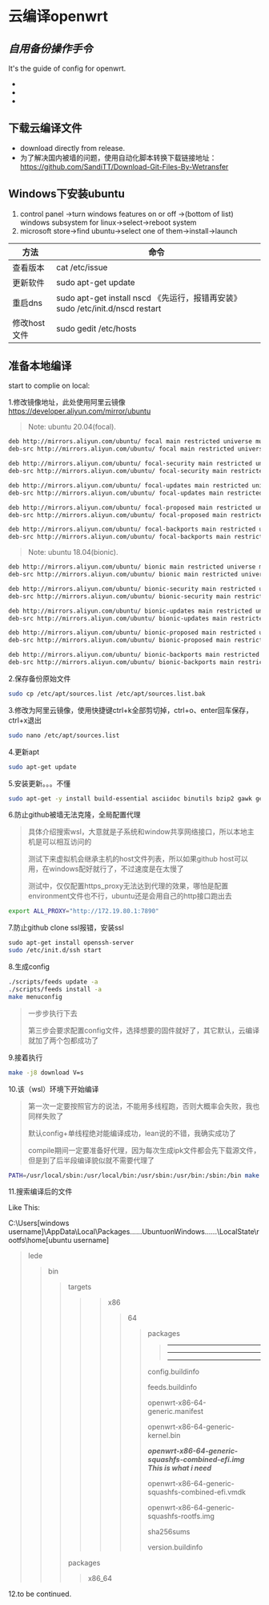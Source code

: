 # 云编译openwrt
## _自用备份操作手令_

It's the guide of config for openwrt.

- 
- 
- 

## 下载云编译文件
   -  download directly from release.
   -  为了解决国内被墙的问题，使用自动化脚本转换下载链接地址：https://github.com/SandiTT/Download-Git-Files-By-Wetransfer

## Windows下安装ubuntu

1. control panel ->turn windows features on or off ->(bottom of list) windows subsystem for linux->select->reboot system
2. microsoft store->find ubuntu->select one of them->install->launch

| 方法 | 命令 |
| ------ | ------ |
| 查看版本 | cat /etc/issue |
| 更新软件 |sudo apt-get update|
| 重启dns |sudo apt-get install nscd   《先运行，报错再安装》  sudo /etc/init.d/nscd restart |
| 修改host文件 | sudo gedit /etc/hosts |

## 准备本地编译

start to complie on local:

1.修改镜像地址，此处使用阿里云镜像 https://developer.aliyun.com/mirror/ubuntu
> Note: ubuntu 20.04(focal).
```sh
deb http://mirrors.aliyun.com/ubuntu/ focal main restricted universe multiverse
deb-src http://mirrors.aliyun.com/ubuntu/ focal main restricted universe multiverse

deb http://mirrors.aliyun.com/ubuntu/ focal-security main restricted universe multiverse
deb-src http://mirrors.aliyun.com/ubuntu/ focal-security main restricted universe multiverse

deb http://mirrors.aliyun.com/ubuntu/ focal-updates main restricted universe multiverse
deb-src http://mirrors.aliyun.com/ubuntu/ focal-updates main restricted universe multiverse

deb http://mirrors.aliyun.com/ubuntu/ focal-proposed main restricted universe multiverse
deb-src http://mirrors.aliyun.com/ubuntu/ focal-proposed main restricted universe multiverse

deb http://mirrors.aliyun.com/ubuntu/ focal-backports main restricted universe multiverse
deb-src http://mirrors.aliyun.com/ubuntu/ focal-backports main restricted universe multiverse
```
> Note: ubuntu 18.04(bionic).
```sh
deb http://mirrors.aliyun.com/ubuntu/ bionic main restricted universe multiverse
deb-src http://mirrors.aliyun.com/ubuntu/ bionic main restricted universe multiverse

deb http://mirrors.aliyun.com/ubuntu/ bionic-security main restricted universe multiverse
deb-src http://mirrors.aliyun.com/ubuntu/ bionic-security main restricted universe multiverse

deb http://mirrors.aliyun.com/ubuntu/ bionic-updates main restricted universe multiverse
deb-src http://mirrors.aliyun.com/ubuntu/ bionic-updates main restricted universe multiverse

deb http://mirrors.aliyun.com/ubuntu/ bionic-proposed main restricted universe multiverse
deb-src http://mirrors.aliyun.com/ubuntu/ bionic-proposed main restricted universe multiverse

deb http://mirrors.aliyun.com/ubuntu/ bionic-backports main restricted universe multiverse
deb-src http://mirrors.aliyun.com/ubuntu/ bionic-backports main restricted universe multiverse
```
2.保存备份原始文件
```sh
sudo cp /etc/apt/sources.list /etc/apt/sources.list.bak
```
3.修改为阿里云镜像，使用快捷键ctrl+k全部剪切掉，ctrl+o、enter回车保存，ctrl+x退出
```sh
sudo nano /etc/apt/sources.list
```
4.更新apt
```sh
sudo apt-get update
```
5.安装更新。。。不懂
```sh
sudo apt-get -y install build-essential asciidoc binutils bzip2 gawk gettext git libncurses5-dev libz-dev patch python3 python2.7 unzip zlib1g-dev lib32gcc1 libc6-dev-i386 subversion flex uglifyjs git-core gcc-multilib p7zip p7zip-full msmtp libssl-dev texinfo libglib2.0-dev xmlto qemu-utils upx libelf-dev autoconf automake libtool autopoint device-tree-compiler g++-multilib antlr3 gperf wget curl swig rsync
```
6.防止github被墙无法克隆，全局配置代理
> 具体介绍搜索wsl，大意就是子系统和window共享网络接口，所以本地主机是可以相互访问的
> 
> 测试下来虚拟机会继承主机的host文件列表，所以如果github host可以用，在windows配好就行了，不过速度是在太慢了
> 
> 测试中，仅仅配置https_proxy无法达到代理的效果，哪怕是配置environment文件也不行，ubuntu还是会用自己的http接口跑出去
> 
```sh
export ALL_PROXY="http://172.19.80.1:7890"
```
7.防止github clone ssl报错，安装ssl
```sh
sudo apt-get install openssh-server
sudo /etc/init.d/ssh start
```
8.生成config
```sh
./scripts/feeds update -a
./scripts/feeds install -a
make menuconfig
```
> 一步步执行下去
> 
> 第三步会要求配置config文件，选择想要的固件就好了，其它默认，云编译就加了两个包都成功了

9.接着执行
```sh
make -j8 download V=s
```
10.该（wsl）环境下开始编译
>第一次一定要按照官方的说法，不能用多线程跑，否则大概率会失败，我也同样失败了
>
>默认config+单线程绝对能编译成功，lean说的不错，我确实成功了
>
>compile期间一定要准备好代理，因为每次生成ipk文件都会先下载源文件，但是到了后半段编译貌似就不需要代理了
```sh
PATH=/usr/local/sbin:/usr/local/bin:/usr/sbin:/usr/bin:/sbin:/bin make -j1 V=s 
```
11.搜索编译后的文件

Like This:


C:\Users\[windows username]\AppData\Local\Packages\......UbuntuonWindows......\LocalState\rootfs\home\[ubuntu username]

>lede
>> bin
>>> targets
>>>>>x86
>>>>>>64
>>>>>>>packages
>>>>>>>>- - -
>>>>>>>>- - -
>>>>>>>>* * *
>>>>>>>
>>>>>>>config.buildinfo
>>>>>>>
>>>>>>>feeds.buildinfo
>>>>>>>
>>>>>>>openwrt-x86-64-generic.manifest
>>>>>>>
>>>>>>>openwrt-x86-64-generic-kernel.bin
>>>>>>>
>>>>>>>***openwrt-x86-64-generic-squashfs-combined-efi.img*** ___This is what i need___
>>>>>>>
>>>>>>>openwrt-x86-64-generic-squashfs-combined-efi.vmdk
>>>>>>>
>>>>>>>openwrt-x86-64-generic-squashfs-rootfs.img
>>>>>>>
>>>>>>>sha256sums
>>>>>>>
>>>>>>>version.buildinfo
>>>>>>>
>>>
>>> packages 
>>>> x86_64
>>>>>
12.to be continued.
